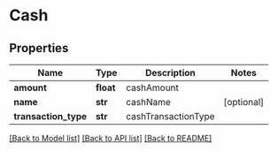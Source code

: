 # Cash

## Properties
Name | Type | Description | Notes
------------ | ------------- | ------------- | -------------
**amount** | **float** | cashAmount | 
**name** | **str** | cashName | [optional] 
**transaction_type** | **str** | cashTransactionType | 

[[Back to Model list]](../README.md#documentation-for-models) [[Back to API list]](../README.md#documentation-for-api-endpoints) [[Back to README]](../README.md)


